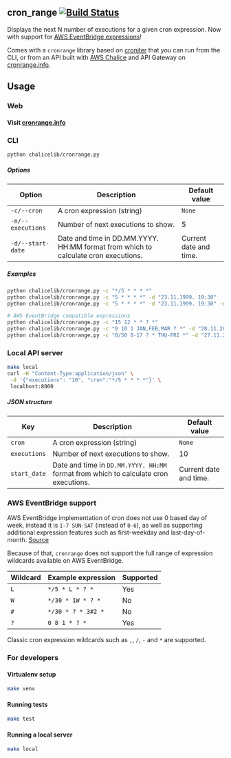 ## cron_range [![Build Status](https://travis-ci.com/ivica-k/chalice_cronrange.svg?branch=master)](https://travis-ci.com/ivica-k/chalice_cronrange)
Displays the next N number of executions for a given cron expression. Now with support for [AWS EventBridge expressions](https://docs.aws.amazon.com/AmazonCloudWatch/latest/events/ScheduledEvents.html)! 

Comes with a `cronrange` library based on [croniter](https://github.com/kiorky/croniter) that you can run from the CLI,
or from an API built with [AWS Chalice](https://github.com/aws/chalice) and API Gateway on [cronrange.info](https://cronrange.info/).

## Usage
### Web
#### Visit [cronrange.info](https://cronrange.info/)

### CLI
```bash
python chalicelib/cronrange.py
```
##### Options
| Option            | Description                                                                        | Default value          |
|-------------------|------------------------------------------------------------------------------------|------------------------|
| `-c/--cron`       | A cron expression (string)                                                         | `None`                 |
| `-n/--executions` | Number of next executions to show.                                                 | 5                      |
| `-d/--start-date` | Date and time in DD.MM.YYYY. HH:MM format from which to calculate cron executions. | Current date and time. |

##### Examples
```bash
python chalicelib/cronrange.py -c "*/5 * * * *"
python chalicelib/cronrange.py -c "5 * * * *" -d "23.11.1999. 19:30"
python chalicelib/cronrange.py -c "5 * * * *" -d "23.11.1999. 19:30" -n 50

# AWS EventBridge compatible expressions
python chalicelib/cronrange.py -c "15 12 * * ? *"
python chalicelib/cronrange.py -c "0 10 1 JAN,FEB,MAR ? *" -d "28.11.2021. 20:00"
python chalicelib/cronrange.py -c "0/50 8-17 ? * THU-FRI *" -d "27.11.2021. 19:30" -n 50
```

### Local API server
```bash
make local
curl -H "Content-Type:application/json" \
 -d '{"executions": "10", "cron":"*/5 * * * *"}' \
 localhost:8000
```

##### JSON structure
| Key          | Description                                                                          | Default value            |
|--------------|--------------------------------------------------------------------------------------|--------------------------|
| `cron`       | A cron expression (string)                                                           | `None`                   |
| `executions` | Number of next executions to show.                                                   | 10                       |
| `start_date` | Date and time in `DD.MM.YYYY. HH:MM` format from which to calculate cron executions. | Current date and time.   |

### AWS EventBridge support
AWS EventBridge implementation of cron does not use 0 based day of week, instead it is `1-7 SUN-SAT` (instead of `0-6`), 
as well as supporting additional expression features such as first-weekday and last-day-of-month. [Source](https://en.wikipedia.org/wiki/Cron#Overview)

Because of that, `cronrange` does not support the full range of expression wildcards available on AWS EventBridge.

| Wildcard | Example expression | Supported |
|----------|--------------------|-----------|
| `L`      | `*/5 * L * ? *`    | Yes       |
| `W`      | `*/30 * 1W * ? *`  | No        |
| `#`      | `*/30 * ? * 3#2 *` | No        |
| `?`      | `0 8 1 * ? *`      | Yes       |

Classic cron expression wildcards such as `,`, `/`, `-` and `*` are supported.

### For developers

#### Virtualenv setup
```bash
make venv
```

#### Running tests
```bash
make test
```

#### Running a local server
```bash
make local
```
